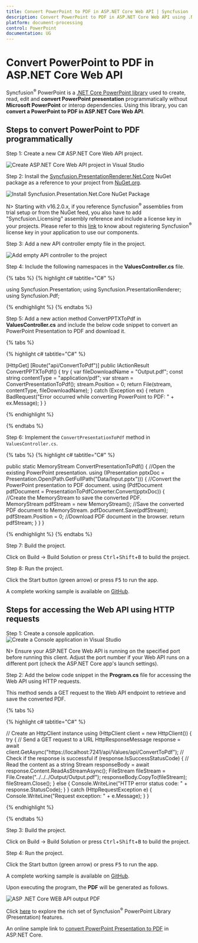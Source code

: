 ```yaml
---
title: Convert PowerPoint to PDF in ASP.NET Core Web API | Syncfusion
description: Convert PowerPoint to PDF in ASP.NET Core Web API using .NET Core PowerPoint library (Presentation) without Microsoft PowerPoint or interop dependencies.
platform: document-processing
control: PowerPoint
documentation: UG
---
```


# Convert PowerPoint to PDF in ASP.NET Core Web API

Syncfusion<sup>&reg;</sup> PowerPoint is a [.NET Core PowerPoint library](https://www.syncfusion.com/document-processing/powerpoint-framework/net-core) used to create, read, edit and **convert PowerPoint presentation** programmatically without **Microsoft PowerPoint** or interop dependencies. Using this library, you can **convert a PowerPoint to PDF in ASP.NET Core Web API**.

## Steps to convert PowerPoint to PDF programmatically

Step 1: Create a new C# ASP.NET Core Web API project.

![Create ASP.NET Core Web API project in Visual Studio](ASP-NET-Core-WEB-API-images/ASP-NET-Core-Web-API-template.png)

Step 2: Install the [Syncfusion.PresentationRenderer.Net.Core](https://www.nuget.org/packages/Syncfusion.PresentationRenderer.Net.Core) NuGet package as a reference to your project from  [NuGet.org](https://www.nuget.org/).

![Install Syncfusion.Presentation.Net.Core NuGet Package](ASP-NET-Core-WEB-API-images/Nuget-Package-NET-Core-Web-API.png)

N> Starting with v16.2.0.x, if you reference Syncfusion<sup>&reg;</sup> assemblies from trial setup or from the NuGet feed, you also have to add "Syncfusion.Licensing" assembly reference and include a license key in your projects. Please refer to this [link](https://help.syncfusion.com/common/essential-studio/licensing/overview) to know about registering Syncfusion<sup>&reg;</sup> license key in your application to use our components.


Step 3: Add a new API controller empty file in the project.

![Add empty API controller to the project](ASP-NET-Core-WEB-API-images/Empty-API-Controller.png)

Step 4: Include the following namespaces in the **ValuesController.cs** file.

{% tabs %}
{% highlight c# tabtitle="C#" %}

using Syncfusion.Presentation;
using Syncfusion.PresentationRenderer;
using Syncfusion.Pdf;

{% endhighlight %}
{% endtabs %}

Step 5: Add a new action method ConvertPPTXToPdf in **ValuesController.cs** and include the below code snippet to convert an PowerPoint Presentation to PDF and download it.

{% tabs %}

{% highlight c# tabtitle="C#" %}

[HttpGet]
[Route("api/ConvertToPdf")]
public IActionResult ConvertPPTXToPdf()
{
    try
    {
        var fileDownloadName = "Output.pdf";
        const string contentType = "application/pdf";
        var stream = ConvertPresentationToPdf();
        stream.Position = 0;
        return File(stream, contentType, fileDownloadName);
    }
    catch (Exception ex)
    {
        return BadRequest("Error occurred while converting PowerPoint to PDF: " + ex.Message);
    }
}
 
{% endhighlight %}

{% endtabs %}

Step 6: Implement the `ConvertPresentationToPdf` method in `ValuesController.cs`.

{% tabs %}
{% highlight c# tabtitle="C#" %}

public static MemoryStream ConvertPresentationToPdf()
{
    //Open the existing PowerPoint presentation.
    using (IPresentation pptxDoc = Presentation.Open(Path.GetFullPath("Data/Input.pptx")))
    {
        //Convert the PowerPoint presentation to PDF document.
        using (PdfDocument pdfDocument = PresentationToPdfConverter.Convert(pptxDoc))
        {  
            //Create the MemoryStream to save the converted PDF.      
            MemoryStream pdfStream = new MemoryStream();
            //Save the converted PDF document to MemoryStream.
            pdfDocument.Save(pdfStream);
            pdfStream.Position = 0;
            //Download PDF document in the browser.
            return pdfStream;
        }
    }
}

{% endhighlight %}
{% endtabs %}

Step 7: Build the project.

Click on Build → Build Solution or press <kbd>Ctrl</kbd>+<kbd>Shift</kbd>+<kbd>B</kbd> to build the project.

Step 8: Run the project.

Click the Start button (green arrow) or press <kbd>F5</kbd> to run the app.

A complete working sample is available on [GitHub](https://github.com/SyncfusionExamples/PowerPoint-Examples/tree/master/PPTX-to-PDF-conversion/Convert-PowerPoint-presentation-to-PDF/ASP.NET-Core-Web-API/Convert-PowerPoint-Presentation-to-PDF).

## Steps for accessing the Web API using HTTP requests

Step 1: Create a console application.
![Create a Console application in Visual Studio](ASP-NET-Core-WEB-API-images/Console-Template-Net-Core.png)

N> Ensure your ASP.NET Core Web API is running on the specified port before running this client. Adjust the port number if your Web API runs on a different port (check the ASP.NET Core app's launch settings).

Step 2: Add the below code snippet in the **Program.cs** file for accessing the Web API using HTTP requests. 

This method sends a GET request to the Web API endpoint to retrieve and save the converted PDF.

{% tabs %}

{% highlight c# tabtitle="C#" %}

// Create an HttpClient instance
using (HttpClient client = new HttpClient())
{
    try
    {
        // Send a GET request to a URL
        HttpResponseMessage response = await client.GetAsync("https://localhost:7241/api/Values/api/ConvertToPdf");
        // Check if the response is successful
        if (response.IsSuccessStatusCode)
        {
            // Read the content as a string
            Stream responseBody = await response.Content.ReadAsStreamAsync();
            FileStream fileStream = File.Create("../../../Output/Output.pdf");
            responseBody.CopyTo(fileStream);
            fileStream.Close();
        }
        else
        {
            Console.WriteLine("HTTP error status code: " + response.StatusCode);
        }
    }
    catch (HttpRequestException e)
    {
        Console.WriteLine("Request exception: " + e.Message);
    }
}

{% endhighlight %}

{% endtabs %}

Step 3: Build the project.

Click on Build → Build Solution or press <kbd>Ctrl</kbd>+<kbd>Shift</kbd>+<kbd>B</kbd> to build the project.

Step 4: Run the project.

Click the Start button (green arrow) or press <kbd>F5</kbd> to run the app.

A complete working sample is available on [GitHub](https://github.com/SyncfusionExamples/PowerPoint-Examples/tree/master/PPTX-to-PDF-conversion/Convert-PowerPoint-presentation-to-PDF/ASP.NET-Core-Web-API/Client%20Application).

Upon executing the program, the **PDF** will be generated as follows.

![ASP .NET Core WEB API output PDF](ASP-NET-Core-WEB-API-images/ASP-NET-Core-Web-API-Output.png)

Click [here](https://www.syncfusion.com/document-processing/powerpoint-framework/net-core) to explore the rich set of Syncfusion<sup>&reg;</sup> PowerPoint Library (Presentation) features. 

An online sample link to [convert PowerPoint Presentation to PDF](https://document.syncfusion.com/demos/powerpoint/pptxtopdf#/tailwind) in ASP.NET Core. 
